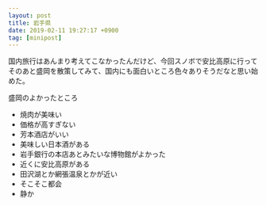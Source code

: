 ```yaml
---
layout: post
title: 岩手県
date: 2019-02-11 19:27:17 +0900
tag: [minipost]
---
```


国内旅行はあんまり考えてこなかったんだけど、今回スノボで安比高原に行ってそのあと盛岡を散策してみて、国内にも面白いところ色々ありそうだなと思い始めた。

盛岡のよかったところ

- 焼肉が美味い
- 価格が高すぎない
- 芳本酒店がいい
- 美味しい日本酒がある
- 岩手銀行の本店あとみたいな博物館がよかった
- 近くに安比高原がある
- 田沢湖とか網張温泉とかが近い
- そこそこ都会
- 静か
